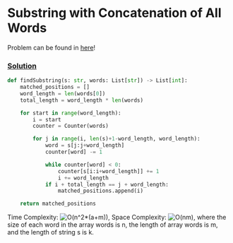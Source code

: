 # Substring with Concatenation of All Words

Problem can be found in [here](https://leetcode.com/problems/substring-with-concatenation-of-all-words/)!

### [Solution](/Sliding%20Window/30-SubstringwithConcatenationofAllWords/solution.py)

```python
def findSubstring(s: str, words: List[str]) -> List[int]:
    matched_positions = []
    word_length = len(words[0])
    total_length = word_length * len(words)

    for start in range(word_length):
        i = start
        counter = Counter(words)

        for j in range(i, len(s)+1-word_length, word_length):
            word = s[j:j+word_length]
            counter[word] -= 1

            while counter[word] < 0:
                counter[s[i:i+word_length]] += 1
                i += word_length
            if i + total_length == j + word_length:
                matched_positions.append(i)

    return matched_positions
```

Time Complexity: ![O(n^2*(a+m))](<https://latex.codecogs.com/svg.image?\inline&space;O(n^2\cdot(a+m))>), Space Complexity: ![O(nm)](<https://latex.codecogs.com/svg.image?\inline&space;O(nm)>), where the size of each word in the array words is n, the length of array words is m, and the length of string s is k.
